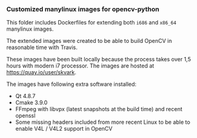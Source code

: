 ### Customized manylinux images for opencv-python

This folder includes Dockerfiles for extending both ``i686`` and ``x86_64`` manylinux images.

The extended images were created to be able to build OpenCV in reasonable time with Travis.

These images have been built locally because the process takes over 1,5 hours with modern i7 processor. The images are hosted at https://quay.io/user/skvark.

The images have following extra software installed:

- Qt 4.8.7
- Cmake 3.9.0
- FFmpeg with libvpx (latest snapshots at the build time) and recent openssl
- Some missing headers included from more recent Linux to be able to enable V4L / V4L2 support in OpenCV